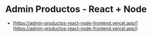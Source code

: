# Admin Productos - React + Node

- [https://admin-productos-react-node-frontend.vercel.app/] (https://admin-productos-react-node-frontend.vercel.app/)
